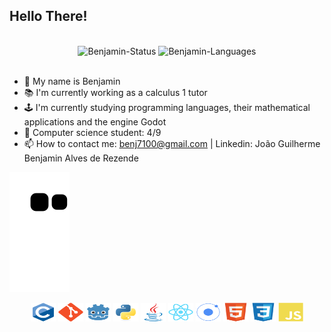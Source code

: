 ## Hello There!
  
  <br>
  <div align="center">
    <a href="https://github.com/bennie10colado"></a>
  <img height="180em" alt="Benjamin-Status" src="https://github-readme-stats.vercel.app/api?username=bennie10colado&show_icons=true&theme=dark&include_all_commits=true&count_private=true"/>
  <img height="180em" alt="Benjamin-Languages" src="https://github-readme-stats.vercel.app/api/top-langs/?username=bennie10colado&layout=compact&langs_count=7&theme=dark"/>
  </div>
  <br>

  - 🥋 My name is Benjamin
  - 📚 I'm currently working as a calculus 1 tutor
  - 🕹️ I'm currently studying programming languages, their mathematical applications and the engine Godot
  - 📖 Computer science student: 4/9 
  - 📫 How to contact me: benj7100@gmail.com | Linkedin: João Guilherme Benjamin Alves de Rezende



  ![Snake animation](https://github.com/bennie10colado/bennie10colado/blob/output/github-contribution-grid-snake.svg)
  
  <div align="center">
    <img align="center" alt="C" height="30" width="40" src="https://github.com/devicons/devicon/blob/master/icons/c/c-original.svg">
    <img align="center" alt="Git" height="30" width="40" src="https://github.com/devicons/devicon/blob/master/icons/git/git-original.svg">
    <img align="center" alt="Godot" height="30" width="40" src="https://github.com/devicons/devicon/blob/master/icons/godot/godot-original.svg">
    <img align="center" alt="Python" height="30" width="40" src="https://github.com/devicons/devicon/blob/master/icons/python/python-original.svg">
    <img align="center" alt="Java" height="30" width="40" src="https://github.com/devicons/devicon/blob/master/icons/java/java-original.svg">  
    <img align="center" alt="React" height="30" width="40" src="https://github.com/devicons/devicon/blob/master/icons/react/react-original.svg">
    <img align="center" alt="Ionic" height="30" width="40" src="https://github.com/devicons/devicon/blob/master/icons/ionic/ionic-original.svg">
    <img align="center" alt="HTML" height="30" width="40" src="https://github.com/devicons/devicon/blob/master/icons/html5/html5-original.svg">
    <img align="center" alt="CSS" height="30" width="40" src="https://github.com/devicons/devicon/blob/master/icons/css3/css3-original.svg">
    <img align="center" alt="JavaScript" height="30" width="40" src="https://github.com/devicons/devicon/blob/master/icons/javascript/javascript-plain.svg">
  </div>
